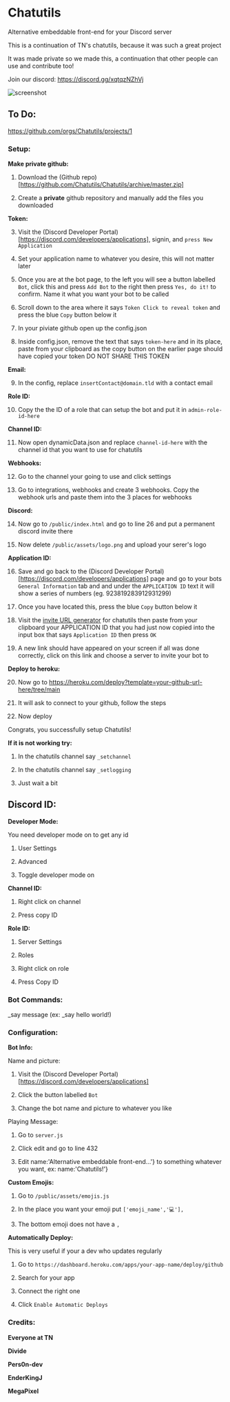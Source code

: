 # Chatutils
Alternative embeddable front-end for your Discord server

This is a continuation of TN's chatutils, because it was such a great project

It was made private so we made this, a continuation that other people can use and contribute too!

Join our discord: https://discord.gg/xqtqzNZhVj

![screenshot](https://github.com/Chatutils/Chatutils/blob/main/chatutilsscreenshot.png?raw=true)

## To Do:

https://github.com/orgs/Chatutils/projects/1

### Setup:

**Make private github:**

1. Download the (Github repo)[https://github.com/Chatutils/Chatutils/archive/master.zip]

2. Create a **private** github repository and manually add the files you downloaded

**Token:**

3. Visit the (Discord Developer Portal)[https://discord.com/developers/applications], signin, and `press New Application`

4. Set your application name to whatever you desire, this will not matter later

5. Once you are at the bot page, to the left you will see a button labelled `Bot`, click this and press `Add Bot` to the right then press `Yes, do it!` to confirm. Name it what you want your bot to be called

6. Scroll down to the area where it says `Token Click to reveal token` and press the blue `Copy` button below it

7. In your piviate github open up the config.json

8. Inside config.json, remove the text that says `token-here` and in its place, paste from your clipboard as the copy button on the earlier page should have copied your token DO NOT SHARE THIS TOKEN 

**Email:**

9. In the config, replace `insertContact@domain.tld` with a contact email

**Role ID:**

10. Copy the the ID of a role that can setup the bot and put it in `admin-role-id-here`

**Channel ID:**

11. Now open dynamicData.json and replace `channel-id-here` with the channel id that you want to use for chatutils

**Webhooks:**

12. Go to the channel your going to use and click settings

13. Go to integrations, webhooks and create 3 webhooks. Copy the webhook urls and paste them into the 3 places for webhooks

**Discord:**

14. Now go to `/public/index.html` and go to line 26 and put a permanent discord invite there

15. Now delete `/public/assets/logo.png` and upload your serer's logo

**Application ID:**

16. Save and go back to the (Discord Developer Portal)[https://discord.com/developers/applications] page and go to your bots `General Information` tab and and under the `APPLICATION ID` text it will show a series of numbers (eg. 923819283912931299)

17. Once you have located this, press the blue `Copy` button below it

18. Visit the [invite URL generator](https://pers0n-dev.github.io/Chatutils-invite-generator) for chatutils then paste from your clipboard your APPLICATION ID that you had just now copied into the input box that says `Application ID` then press `OK`

19. A new link should have appeared on your screen if all was done correctly, click on this link and choose a server to invite your bot to

**Deploy to heroku:**

20. Now go to https://heroku.com/deploy?template=your-github-url-here/tree/main

21. It will ask to connect to your github, follow the steps

22. Now deploy

Congrats, you successfully setup Chatutils!

**If it is not working try:**

1. In the chatutils channel say `_setchannel`

2. In the chatutils channel say `_setlogging`

3. Just wait a bit

## Discord ID:

**Developer Mode:**

You need developer mode on to get any id

1. User Settings

2. Advanced

3. Toggle developer mode on

**Channel ID:**

1. Right click on channel 

2. Press copy ID

**Role ID:**

1. Server Settings

2. Roles

3. Right click on role

4. Press Copy ID

### Bot Commands:

_say message (ex: _say hello world!)

### Configuration:

**Bot Info:**

Name and picture:

1. Visit the (Discord Developer Portal)[https://discord.com/developers/applications]

2. Click the button labelled `Bot`

3. Change the bot name and picture to whatever you like

Playing Message:

1. Go to `server.js`

2. Click edit and go to line 432

3. Edit  name:'Alternative embeddable front-end...'} to something whatever you want, ex: name:'Chatutils!'}

**Custom Emojis:**

1. Go to `/public/assets/emojis.js` 

2. In the place you want your emoji put `['emoji_name','💻'],`

3. The bottom emoji does not have a `,`

**Automatically Deploy:**

This is very useful if your a dev who updates regularly

1. Go to `https://dashboard.heroku.com/apps/your-app-name/deploy/github`

2. Search for your app

3. Connect the right one

4. Click `Enable Automatic Deploys`

### Credits:

**Everyone at TN** 

**Divide**

**Pers0n-dev**

**EnderKingJ**

**MegaPixel**
